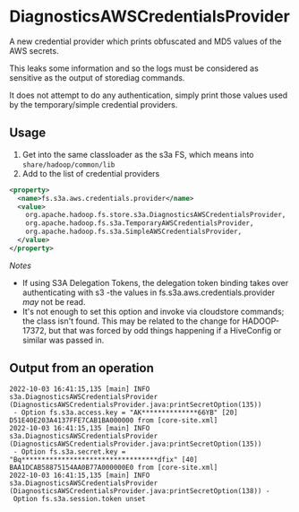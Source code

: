 <!---
  Licensed under the Apache License, Version 2.0 (the "License");
  you may not use this file except in compliance with the License.
  You may obtain a copy of the License at

   http://www.apache.org/licenses/LICENSE-2.0

  Unless required by applicable law or agreed to in writing, software
  distributed under the License is distributed on an "AS IS" BASIS,
  WITHOUT WARRANTIES OR CONDITIONS OF ANY KIND, either express or implied.
  See the License for the specific language governing permissions and
  limitations under the License. See accompanying LICENSE file.
-->

# DiagnosticsAWSCredentialsProvider

A new credential provider which prints obfuscated and MD5 values of the AWS secrets.

This leaks some information and so the logs must be considered as sensitive as the output
of storediag commands. 

It does not attempt to do any authentication, simply print those values used by the temporary/simple
credential providers.

## Usage

1. Get into the same classloader as the s3a FS, which means into `share/hadoop/common/lib`
2. Add to the list of credential providers

```xml
<property>
  <name>fs.s3a.aws.credentials.provider</name>
  <value>
    org.apache.hadoop.fs.store.s3a.DiagnosticsAWSCredentialsProvider,
    org.apache.hadoop.fs.s3a.TemporaryAWSCredentialsProvider,
    org.apache.hadoop.fs.s3a.SimpleAWSCredentialsProvider,
  </value>
</property>
```

*Notes* 

* If using S3A Delegation Tokens, the delegation token binding takes over
authenticating with s3 -the values in fs.s3a.aws.credentials.provider _may_ not be read.
* It's not enough to set this option and invoke via cloudstore commands; the class isn't found.
  This may be related to the change for HADOOP-17372, but that was forced by odd things happening
  if a HiveConfig or similar was passed in.

## Output from an operation

```
2022-10-03 16:41:15,135 [main] INFO  s3a.DiagnosticsAWSCredentialsProvider (DiagnosticsAWSCredentialsProvider.java:printSecretOption(135))
 - Option fs.s3a.access.key = "AK**************66YB" [20] D51E40E203A4137FFE7CAB1BA000000 from [core-site.xml]
2022-10-03 16:41:15,135 [main] INFO  s3a.DiagnosticsAWSCredentialsProvider (DiagnosticsAWSCredentialsProvider.java:printSecretOption(135))
 - Option fs.s3a.secret.key = "Bq**********************************dfix" [40] BAA1DCAB58875154AA0B77A000000E0 from [core-site.xml]
2022-10-03 16:41:15,135 [main] INFO  s3a.DiagnosticsAWSCredentialsProvider (DiagnosticsAWSCredentialsProvider.java:printSecretOption(138)) -
 Option fs.s3a.session.token unset
```

